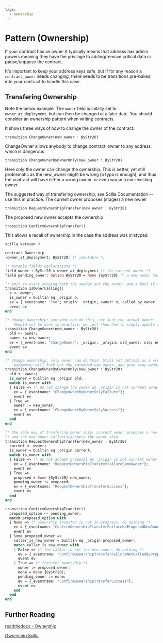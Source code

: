 ```yaml
---
tags:
  - ownership
---
```


# Pattern (Ownership)

If your contract has an owner it typically means that address has admin powers meaning they have the privilage to adding/remove critical data or pause/unpause the contract.

It's important to keep your address keys safe, but if for any reason a ```contract_owner``` needs changing, there needs to be transitions pre-baked into your contract to handle this case.

## Transfering Ownership

Note the below example. The ```owner``` field is initally set to ```owner_at_deployment```, but can then be changed at a later date. You should consider an ownership pattern when writing contracts.

It shows three ways of how to change the owner of the contract:

```transition ChangeOwner(new_owner : ByStr20)```

ChangeOwner allows anybody to change contract_owner to any address, which is dangerous

```transition ChangeOwnerByOwnerOnly(new_owner : ByStr20)```

Here only the owner can change the ownership. This is better, yet still problematic as the new_owner might be wrong (a typo is enough), and thus the contract will have either a wrong owner, or even worse a non-existing owner.

The suggested way of transfering ownership, see Scilla Documentation -- use this in practice.
The current owner proposes (stages) a new owner

```transition RequestOwnershipTransfer(new_owner : ByStr20)```

The proposed new owner accepts the ownership

```transition ConfirmOwnershipTransfer()```

This allows a recall of ownership in the case the address was mistyped.

```ocaml
scilla_version 0

contract Ownership
(owner_at_deployment: ByStr20) (* immutable *)

(* mutable fields declarations *)
field owner : ByStr20 = owner_at_deployment (* the current owner *)
field pending_owner: Option ByStr20 = None {ByStr20} (* a new owner has been proposed *)

(* emit an event showing both the sender and the owner, and a bool if they equal *)
transition IsOwnerCalling()
  o <- owner;
  is_owner = builtin eq _origin o;
  ev = {_eventname: "Foo"; origin: _origin; owner: o; called_by_owner: is_owner};
  event ev
end

(* change ownership: everyone can do this, not just the actual owner:
    Should not be done in practice, we just show how to simply update a field *)
transition ChangeOwner(new_owner : ByStr20)
  old <- owner;
  owner := new_owner;
  ev = {_eventname: "ChangeOwner"; _origin: _origin; old_owner: old; new_owner: new_owner};
  event ev
end

(* change ownership: only owner can do this: Still not optimal as a wrong
    parameter will lock out the intended new_owner, and give away owner_ship *)
transition ChangeOwnerByOwnerOnly(new_owner : ByStr20)
  old <- owner;
  is_owner = builtin eq _origin old;
  match is_owner with
  | False => (* do not change the owner as _origin is not current owner *)
    ev = {_eventname: "ChangeOwnerByOwnerOnlyFailure"};
    event ev
  | True =>
    owner := new_owner;
    ev = {_eventname: "ChangeOwnerByOwnerOnlySuccess"};
    event ev
  end
end

(* the safe way of tranfering owner ship: current owner proposes a new owner    *)
(* and the new onwer collects/accpets the owner ship                            *)
transition RequestOwnershipTransfer(new_owner : ByStr20)
  current <- owner;
  is_owner = builtin eq _origin current;
  match is_owner with
  | False => (* do not accept proposal as _origin is not current owner *)
    ev = {_eventname: "RequestOwnershipTransferFailureSameOwner"};
    event ev
  | True =>
    proposed = Some {ByStr20} new_owner;
    pending_owner := proposed;
    ev = {_eventname: "RequestOwnershipTransferSuccess"};
    event ev
  end
end

transition ConfirmOwnershipTransfer()
  proposed_option <- pending_owner;
  match proposed_option with
  | None => (* ownership transfer is not in-progress, do nothing *)
    ev = {_eventname: "ConfirmOwnershipTransferFailureNoProposedNewOwner"};
    event ev
  | Some proposed_owner =>
    caller_is_new_owner = builtin eq _origin proposed_owner;
    match caller_is_new_owner with
    | False => (* the caller is not the new owner, do nothing *)
      ev = {_eventname: "ConfirmOwnershipTransferFailureNotCalledByProposedNewOwner"};
      event ev
    | True => (* transfer ownership *)
      owner := proposed_owner;
      none = None {ByStr20};
      pending_owner := none;
      ev = {_eventname: "ConfirmOwnershipTransferSuccess"};
      event ev
    end
  end
end

```

## Further Reading

[readthedocs - Ownership](https://scilla.readthedocs.io/en/latest/scilla-tips-and-tricks.html?highlight=ownership#transfer-contract-ownership-1)

[Ownership.Scilla](https://github.com/TheDrBee/oSCILLAtor/blob/079f2400cfa1e6fdc7a7b0449bd65406186a1f3e/contracts/Ownership.scilla)
